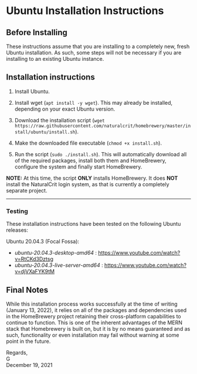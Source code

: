 # Ubuntu Installation Instructions

## Before Installing

These instructions assume that you are installing to a completely new, fresh Ubuntu installation. As such, some steps will not be necessary if you are installing to an existing Ubuntu instance.

## Installation instructions

1. Install Ubuntu.

2. Install wget (`apt install -y wget`). This may already be installed, depending on your exact Ubuntu version.

3. Download the installation script (`wget https://raw.githubusercontent.com/naturalcrit/homebrewery/master/install/ubuntu/install.sh`).

4. Make the downloaded file executable (`chmod +x install.sh`).

5. Run the script (`sudo ./install.sh`). This will automatically download all of the required packages, install both them and HomeBrewery, configure the system and finally start HomeBrewery.

**NOTE:** At this time, the script **ONLY** installs HomeBrewery. It does **NOT** install the NaturalCrit login system, as that is currently a completely separate project.

---

### Testing

These installation instructions have been tested on the following Ubuntu releases:

Ubuntu 20.04.3 (Focal Fossa):
- *ubuntu-20.04.3-desktop-amd64* : https://www.youtube.com/watch?v=RtCKd3Dztsg
- *ubuntu-20.04.3-live-server-amd64* : https://www.youtube.com/watch?v=djVXaFYK9tM

## Final Notes

While this installation process works successfully at the time of writing (January 13, 2022), it relies on all of the packages and dependencies used in the HomeBrewery project retaining their cross-platform capabilities to continue to function. This is one of the inherent advantages of the MERN stack that Homebrewery is built on, but it is by no means guaranteed and as such, functionality or even installation may fail without warning at some point in the future.

Regards,  
G  
December 19, 2021
